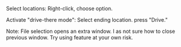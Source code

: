 Select locations:
    Right-click, choose option.

Activate "drive-there mode":
    Select ending location.
    press "Drive."

Note: File selection opens an extra window. I as not sure how to close previous window.
Try using feature at your own risk.